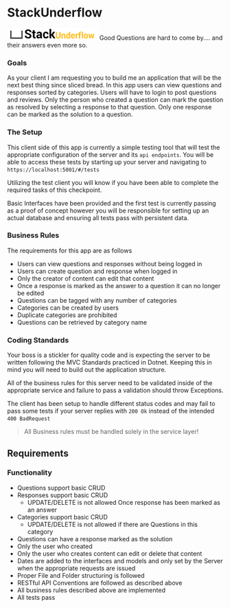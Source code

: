 StackUnderflow
==============
![stackunderflow](stackunderflow-logo.png)
Good Questions are hard to come by.... and their answers even more so.

### Goals
As your client I am requesting you to build me an application that will be the next best thing since sliced bread. In this app users can view questions and responses sorted by categories. Users will have to login to post questions and reviews. Only the person who created a question can mark the question as resolved by selecting a response to that question. Only one response can be marked as the solution to a question. 

### The Setup
This client side of this app is currently a simple testing tool that will test the appropriate configuration of the server and its `api endpoints`. You will be able to access these tests by starting up your server and navigating to `https://localhost:5001/#/tests`

Utilizing the test client you will know if you have been able to complete the required tasks of this checkpoint.

Basic Interfaces have been provided and the first test is currently passing as a proof of concept however you will be responsible for setting up an actual database and ensuring all tests pass with persistent data.

### Business Rules 
The requirements for this app are as follows

- Users can view questions and responses without being logged in
- Users can create question and response when logged in
- Only the creator of content can edit that content
- Once a response is marked as the answer to a question it can no longer be edited
- Questions can be tagged with any number of categories
- Categories can be created by users
- Duplicate categories are prohibited
- Questions can be retrieved by category name

### Coding Standards
Your boss is a stickler for quality code and is expecting the server to be written following the MVC Standards practiced in Dotnet. Keeping this in mind you will need to build out the application structure.

All of the business rules for this server need to be validated inside of the appropriate service and failure to pass a validation should throw Exceptions. 

The client has been setup to handle different status codes and may fail to pass some tests if your server replies with `200 Ok` instead of the intended `400 BadRequest`

> All Business rules must be handled solely in the service layer!

## Requirements

### Functionality
- Questions support basic CRUD
- Responses support basic CRUD
  - UPDATE/DELETE is not allowed Once response has been marked as an answer
- Categories support basic CRUD
  - UPDATE/DELETE is not allowed if there are Questions in this category
- Questions can have a response marked as the solution
- Only the user who created
- Only the user who creates content can edit or delete that content
-  Dates are added to the interfaces and models and only set by the Server when the appropriate requests are issued
- Proper File and Folder structuring is followed
- RESTful API Conventions are followed as described above
- All business rules described above are implemented
- All tests pass

